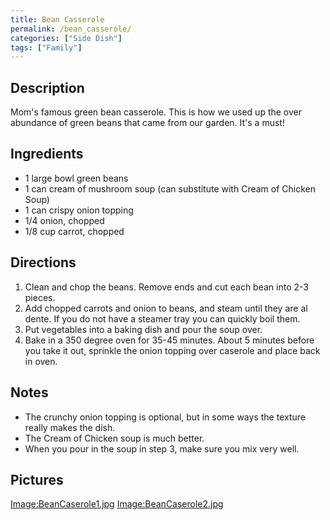 ```yaml
---
title: Bean Casserole
permalink: /bean_casserole/
categories: ["Side Dish"]
tags: ["Family"]
---
```


Description
-----------

Mom's famous green bean casserole. This is how we used up the over abundance of green beans that came from our garden. It's a must!

Ingredients
-----------

-   1 large bowl green beans
-   1 can cream of mushroom soup (can substitute with Cream of Chicken Soup)
-   1 can crispy onion topping
-   1/4 onion, chopped
-   1/8 cup carrot, chopped

Directions
----------

1.  Clean and chop the beans. Remove ends and cut each bean into 2-3 pieces.
2.  Add chopped carrots and onion to beans, and steam until they are al dente. If you do not have a steamer tray you can quickly boil them.
3.  Put vegetables into a baking dish and pour the soup over.
4.  Bake in a 350 degree oven for 35-45 minutes. About 5 minutes before you take it out, sprinkle the onion topping over caserole and place back in oven.

Notes
-----

-   The crunchy onion topping is optional, but in some ways the texture really makes the dish.
-   The Cream of Chicken soup is much better.
-   When you pour in the soup in step 3, make sure you mix very well.

Pictures
--------

[Image:BeanCaserole1.jpg](/Image:BeanCaserole1.jpg "wikilink") [Image:BeanCaserole2.jpg](/Image:BeanCaserole2.jpg "wikilink")
